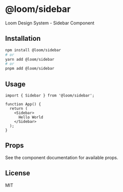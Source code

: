 # @loom/sidebar

Loom Design System - Sidebar Component

## Installation

```bash
npm install @loom/sidebar
# or
yarn add @loom/sidebar
# or
pnpm add @loom/sidebar
```

## Usage

```tsx
import { Sidebar } from '@loom/sidebar';

function App() {
  return (
    <Sidebar>
      Hello World
    </Sidebar>
  );
}
```

## Props

See the component documentation for available props.

## License

MIT

